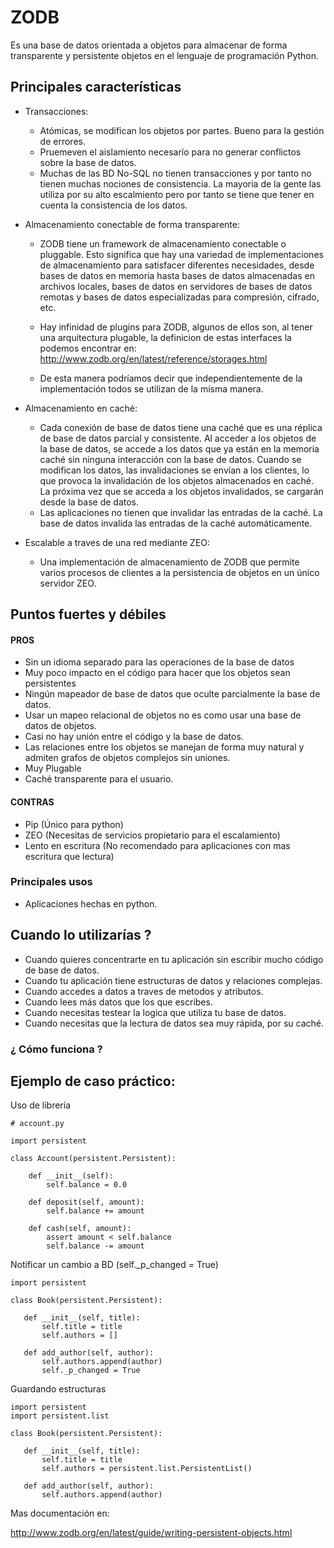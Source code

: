 # ZODB

Es una base de datos orientada a objetos para almacenar de forma transparente y persistente objetos en el lenguaje de
programación Python.

## Principales características

* Transacciones:
  - Atómicas, se modifican los objetos por partes. Bueno para la gestión de errores.
  - Pruemeven el aislamiento necesarío para no generar conflictos sobre la base de datos.
  - Muchas de las BD No-SQL no tienen transacciones y por tanto no tienen muchas nociones de consistencia. La mayoria de la gente las utiliza por su alto escalmiento pero por tanto se tiene que tener en cuenta la consistencia de los datos.
  

* Almacenamiento conectable de forma transparente:
    - ZODB tiene un framework de almacenamiento conectable o pluggable. Esto significa que hay una variedad de implementaciones de almacenamiento para satisfacer diferentes necesidades, desde bases de datos en memoria hasta bases de datos almacenadas en archivos locales, bases de datos en servidores de bases de datos remotas y bases de datos especializadas para compresión, cifrado, etc.
    - Hay infinidad de plugins para ZODB, algunos de ellos son, al tener una arquitectura plugable, la definicion de estas interfaces la podemos encontrar en:
      http://www.zodb.org/en/latest/reference/storages.html
      
    - De esta manera podríamos decir que independientemente de la implementación todos se utilizan de la misma manera.
  

* Almacenamiento en caché:
    - Cada conexión de base de datos tiene una caché que es una réplica de base de datos parcial y consistente. Al acceder a los objetos de la base de datos, se accede a los datos que ya están en la memoria caché sin ninguna interacción con la base de datos. Cuando se modifican los datos, las invalidaciones se envían a los clientes, lo que provoca la invalidación de los objetos almacenados en caché. La próxima vez que se acceda a los objetos invalidados, se cargarán desde la base de datos.
    - Las aplicaciones no tienen que invalidar las entradas de la caché. La base de datos invalida las entradas de la caché automáticamente.


* Escalable a traves de una red mediante ZEO:
    - Una implementación de almacenamiento de ZODB que permite varios procesos de clientes a la persistencia de objetos en un único servidor ZEO.

## Puntos fuertes y débiles

#### PROS
* Sin un idioma separado para las operaciones de la base de datos
* Muy poco impacto en el código para hacer que los objetos sean persistentes
* Ningún mapeador de base de datos que oculte parcialmente la base de datos.
* Usar un mapeo relacional de objetos no es como usar una base de datos de objetos.
* Casi no hay unión entre el código y la base de datos.
* Las relaciones entre los objetos se manejan de forma muy natural y admiten grafos de objetos complejos sin uniones.
* Muy Plugable
* Caché transparente para el usuario.

#### CONTRAS
* Pip (Único para python)
* ZEO (Necesitas de servicios propietario para el escalamiento)
* Lento en escritura (No recomendado para aplicaciones con mas escritura que lectura)


### Principales usos

* Aplicaciones hechas en python.


## Cuando lo utilizarías ?
* Cuando quieres concentrarte en tu aplicación sin escribir mucho código de base de datos.
* Cuando tu aplicación tiene estructuras de datos y relaciones complejas.
* Cuando accedes a datos a traves de metodos y atributos.
* Cuando lees más datos que los que escribes.
* Cuando necesitas testear la logica que utiliza tu base de datos.
* Cuando necesitas que la lectura de datos sea muy rápida, por su caché.


### ¿ Cómo funciona ?



## Ejemplo de caso práctico:


Uso de librería
```
# account.py

import persistent

class Account(persistent.Persistent):

    def __init__(self):
        self.balance = 0.0

    def deposit(self, amount):
        self.balance += amount

    def cash(self, amount):
        assert amount < self.balance
        self.balance -= amount

```
Notificar un cambio a BD (self._p_changed = True)
```
import persistent

class Book(persistent.Persistent):

   def __init__(self, title):
       self.title = title
       self.authors = []

   def add_author(self, author):
       self.authors.append(author)
       self._p_changed = True
```

Guardando estructuras
```
import persistent
import persistent.list

class Book(persistent.Persistent):

   def __init__(self, title):
       self.title = title
       self.authors = persistent.list.PersistentList()

   def add_author(self, author):
       self.authors.append(author)
```

Mas documentación en:

http://www.zodb.org/en/latest/guide/writing-persistent-objects.html